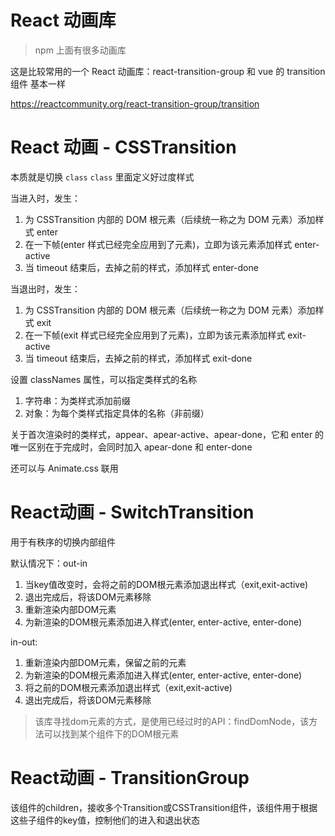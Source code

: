 # React 动画库

> npm 上面有很多动画库

这是比较常用的一个 React 动画库：react-transition-group 和 vue 的 transition 组件 基本一样

https://reactcommunity.org/react-transition-group/transition


# React 动画 - CSSTransition

本质就是切换 `class` `class` 里面定义好过度样式

当进入时，发生：

1. 为 CSSTransition 内部的 DOM 根元素（后续统一称之为 DOM 元素）添加样式 enter
2. 在一下帧(enter 样式已经完全应用到了元素)，立即为该元素添加样式 enter-active
3. 当 timeout 结束后，去掉之前的样式，添加样式 enter-done

当退出时，发生：

1. 为 CSSTransition 内部的 DOM 根元素（后续统一称之为 DOM 元素）添加样式 exit
2. 在一下帧(exit 样式已经完全应用到了元素)，立即为该元素添加样式 exit-active
3. 当 timeout 结束后，去掉之前的样式，添加样式 exit-done

设置 classNames 属性，可以指定类样式的名称

1. 字符串：为类样式添加前缀
2. 对象：为每个类样式指定具体的名称（非前缀）

关于首次渲染时的类样式，appear、apear-active、apear-done，它和 enter 的唯一区别在于完成时，会同时加入 apear-done 和 enter-done

还可以与 Animate.css 联用

# React动画 - SwitchTransition

用于有秩序的切换内部组件

默认情况下：out-in

1. 当key值改变时，会将之前的DOM根元素添加退出样式（exit,exit-active)
2. 退出完成后，将该DOM元素移除
3. 重新渲染内部DOM元素
4. 为新渲染的DOM根元素添加进入样式(enter, enter-active, enter-done)

in-out:
1. 重新渲染内部DOM元素，保留之前的元素
2. 为新渲染的DOM根元素添加进入样式(enter, enter-active, enter-done)
3. 将之前的DOM根元素添加退出样式（exit,exit-active)
4. 退出完成后，将该DOM元素移除

> 该库寻找dom元素的方式，是使用已经过时的API：findDomNode，该方法可以找到某个组件下的DOM根元素


# React动画 - TransitionGroup

该组件的children，接收多个Transition或CSSTransition组件，该组件用于根据这些子组件的key值，控制他们的进入和退出状态
